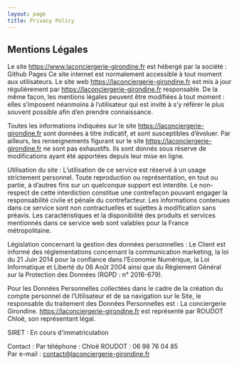 ```yaml
---
layout: page
title: Privacy Policy
---
```

<div class="col-lg-12 text-center">
	<h2 class="section-heading text-uppercase">Mentions Légales</h2>
</div>


Le site https://www.laconciergerie-girondine.fr est hébergé par la société : Github Pages
Ce site internet est normalement accessible à tout moment aux utilisateurs. Le site web  https://laconciergerie-girondine.fr est mis à jour régulièrement par  https://laconciergerie-girondine.fr responsable. De la même façon, les mentions légales peuvent être modifiées à tout moment : elles s’imposent néanmoins à l’utilisateur qui est invité à s’y référer le plus souvent possible afin d’en prendre connaissance.

Toutes les informations indiquées sur le site  https://laconciergerie-girondine.fr sont données à titre indicatif, et sont susceptibles d’évoluer. Par ailleurs, les renseignements figurant sur le site  https://laconciergerie-girondine.fr ne sont pas exhaustifs. Ils sont donnés sous réserve de modifications ayant été apportées depuis leur mise en ligne.

Utilisation du site : L’utilisation de ce service est réservé à un usage strictement personnel. Toute reproduction ou représentation, en tout ou partie, à d’autres fins sur un quelconque support est interdite. Le non-respect de cette interdiction constitue une contrefaçon pouvant engager la responsabilité civile et pénale du contrefacteur. Les informations contenues dans ce service sont non contractuelles et sujettes à modification sans préavis. Les caractéristiques et la disponibilité des produits et services mentionnés dans ce service web sont valables pour la France métropolitaine.

Législation concernant la gestion des données personnelles : Le Client est informé des réglementations concernant la communication marketing, la loi du 21 Juin 2014 pour la confiance dans l’Economie Numérique, la Loi Informatique et Liberté du 06 Août 2004 ainsi que du Règlement Général sur la Protection des Données (RGPD : n° 2016-679).

Pour les Données Personnelles collectées dans le cadre de la création du compte personnel de l’Utilisateur et de sa navigation sur le Site, le responsable du traitement des Données Personnelles est : La conciergerie Girondine.  https://laconciergerie-girondine.fr est représenté par ROUDOT Chloë, son représentant légal.

SIRET : En cours d'immatriculation

Contact :
Par téléphone : Chloë ROUDOT : 06 98 76 04 85  
Par e-mail : [contact@laconciergerie-girondine.fr](mailto:contact@laconciergerie-girondine.fr)
